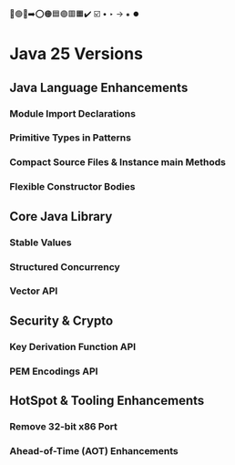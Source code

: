 🔵🟢🔴➡️⭕🟠🟦🟣🟥🟧✔️ ☑️ • ‣ → ⁕ ⏺️

# Java 25 Versions

## Java Language Enhancements

### Module Import Declarations

### Primitive Types in Patterns

### Compact Source Files & Instance main Methods

### Flexible Constructor Bodies

## Core Java Library

### Stable Values

### Structured Concurrency

### Vector API

## Security & Crypto

### Key Derivation Function API

### PEM Encodings API

## HotSpot & Tooling Enhancements

### Remove 32-bit x86 Port

### Ahead-of-Time (AOT) Enhancements
